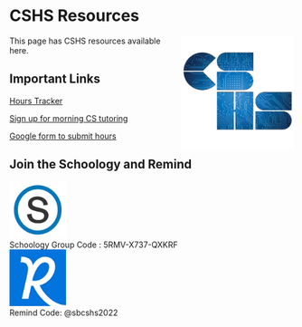<!-- markdownlint-disable MD033 -->
<h1>CSHS Resources</h1>

<img src= "../assets/images/cshs.png" alt="CSHS Logo" height="200" width = "200" align="right" loading="eager"/>

This page has CSHS resources available here.

## Important Links

[Hours Tracker](https://docs.google.com/spreadsheets/d/1SV_Ki6cGMWb06zYWT06DEOEKLPU33jU1qxbgyJ5TMo4/edit#gid=0)

[Sign up for morning CS tutoring](https://docs.google.com/spreadsheets/d/1OMaOSE7EkTpV2Ytu_tOGrZkkFPUCH34BhQqC-eJfbYk/edit#gid=1669289070)

[Google form to submit hours](https://docs.google.com/forms/d/e/1FAIpQLSdT-2alj2o_6a6VuCQVY69aazAUn6HcVyuOVE5OEqz8Gq_BDw/viewform)

## Join the Schoology and Remind

<img src= "../assets/images/schoology_image.png" alt="Schoology Logo" height="100" width = "100" loading="eager"/>
<br> Schoology Group Code : 5RMV-X737-QXKRF<br>
<img src= "../assets/images/remind_image.png" alt="Remind Logo" height="100" width = "100" loading="eager"/>
<br> Remind Code: @sbcshs2022<br>
